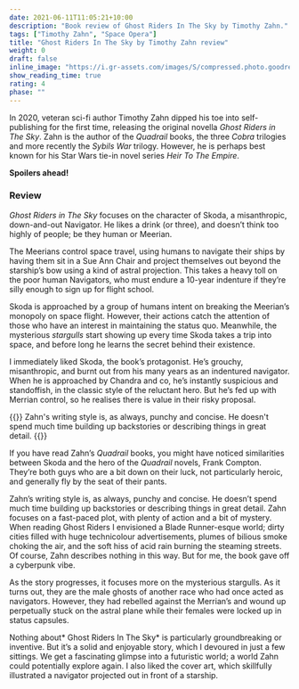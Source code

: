 ```yaml
---
date: 2021-06-11T11:05:21+10:00
description: "Book review of Ghost Riders In The Sky by Timothy Zahn."
tags: ["Timothy Zahn", "Space Opera"]
title: "Ghost Riders In The Sky by Timothy Zahn review"
weight: 0
draft: false
inline_image: "https://i.gr-assets.com/images/S/compressed.photo.goodreads.com/books/1586532404l/53105121._SY475_.jpg"
show_reading_time: true
rating: 4
phase: ""
---
```


In 2020, veteran sci-fi author Timothy Zahn dipped his toe into self-publishing for the first time, releasing the original novella *Ghost Riders in The Sky*. Zahn is the author of the *Quadrail* books, the three *Cobra* trilogies and more recently the *Sybils War* trilogy. However, he is perhaps best known for his Star Wars tie-in novel series *Heir To The Empire*.

**Spoilers ahead!**

<!--more-->

### Review

*Ghost Riders in The Sky* focuses on the character of Skoda, a misanthropic, down-and-out Navigator. He likes a drink (or three), and doesn’t think too highly of people; be they human or Meerian.

The Meerians control space travel, using humans to navigate their ships by having them sit in a Sue Ann Chair and project themselves out beyond the starship’s bow using a kind of astral projection. This takes a heavy toll on the poor human Navigators, who must endure a 10-year indenture if they’re silly enough to sign up for flight school.

Skoda is approached by a group of humans intent on breaking the Meerian’s monopoly on space flight. However, their actions catch the attention of those who have an interest in maintaining the status quo. Meanwhile, the mysterious *stargulls* start showing up every time Skoda takes a trip into space, and before long he learns the secret behind their existence.

I immediately liked Skoda, the book’s protagonist. He’s grouchy, misanthropic, and burnt out from his many years as an indentured navigator. When he is approached by Chandra and co, he’s instantly suspicious and standoffish, in the classic style of the reluctant hero. But he’s fed up with Merrian control, so he realises there is value in their risky proposal.

{{<pullout>}}
Zahn's writing style is, as always, punchy and concise. He doesn't spend much time building up backstories or describing things in great detail. 
{{</pullout>}}

If you have read Zahn’s *Quadrail* books, you might have noticed similarities between Skoda and the hero of the *Quadrail* novels, Frank Compton. They’re both guys who are a bit down on their luck, not particularly heroic, and generally fly by the seat of their pants.

Zahn’s writing style is, as always, punchy and concise. He doesn’t spend much time building up backstories or describing things in great detail. Zahn focuses on a fast-paced plot, with plenty of action and a bit of mystery. When reading Ghost Riders I envisioned a Blade Runner-esque world; dirty cities filled with huge technicolour advertisements, plumes of bilious smoke choking the air, and the soft hiss of acid rain burning the steaming streets. Of course, Zahn describes nothing in this way. But for me, the book gave off a cyberpunk vibe.

As the story progresses, it focuses more on the mysterious stargulls. As it turns out, they are the male ghosts of another race who had once acted as navigators. However, they had rebelled against the Merrian’s and wound up perpetually stuck on the astral plane while their females were locked up in status capsules.

Nothing about* Ghost Riders In The Sky* is particularly groundbreaking or inventive. But it’s a solid and enjoyable story, which I devoured in just a few sittings. We get a fascinating glimpse into a futuristic world; a world Zahn could potentially explore again. I also liked the cover art, which skillfully illustrated a navigator projected out in front of a starship.